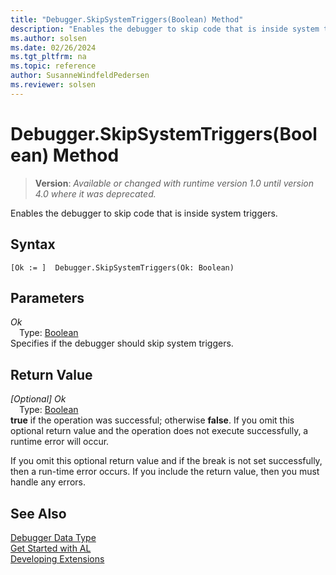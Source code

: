 ```yaml
---
title: "Debugger.SkipSystemTriggers(Boolean) Method"
description: "Enables the debugger to skip code that is inside system triggers."
ms.author: solsen
ms.date: 02/26/2024
ms.tgt_pltfrm: na
ms.topic: reference
author: SusanneWindfeldPedersen
ms.reviewer: solsen
---
```

[//]: # (START>DO_NOT_EDIT)
[//]: # (IMPORTANT:Do not edit any of the content between here and the END>DO_NOT_EDIT.)
[//]: # (Any modifications should be made in the .xml files in the ModernDev repo.)
# Debugger.SkipSystemTriggers(Boolean) Method
> **Version**: _Available or changed with runtime version 1.0 until version 4.0 where it was deprecated._

Enables the debugger to skip code that is inside system triggers.


## Syntax
```AL
[Ok := ]  Debugger.SkipSystemTriggers(Ok: Boolean)
```
## Parameters
*Ok*  
&emsp;Type: [Boolean](../boolean/boolean-data-type.md)  
Specifies if the debugger should skip system triggers.  


## Return Value
*[Optional] Ok*  
&emsp;Type: [Boolean](../boolean/boolean-data-type.md)  
**true** if the operation was successful; otherwise **false**.   If you omit this optional return value and the operation does not execute successfully, a runtime error will occur.  


[//]: # (IMPORTANT: END>DO_NOT_EDIT)

If you omit this optional return value and if the break is not set successfully, then a run-time error occurs. If you include the return value, then you must handle any errors.

## See Also
[Debugger Data Type](debugger-data-type.md)  
[Get Started with AL](../../devenv-get-started.md)  
[Developing Extensions](../../devenv-dev-overview.md)